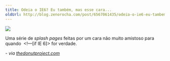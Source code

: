 ```yaml
---
title: Odeia o IE6? Eu também, mas esse cara...
oldUrl: http://blog.zenorocha.com/post/6567061435/odeia-o-ie6-eu-tambem-mas-esse-cara-uma-serie
---
```


<p><img src="http://25.media.tumblr.com/tumblr_lmrd8c4XkX1qedkdbo1_500.jpg"/></p>

<p>Uma série de <em>splash pages</em> feitas por um cara não muito amistoso para quando  <span>&lt;!&#8212;[if IE 6]&gt; </span>for verdade.</p>

<p><em>- via <a href="http://www.thedonutproject.com/inspiration/overly-judgemental-ie6-splash-pages/" target="_blank">thedonutproject.com</a> </em></p>
